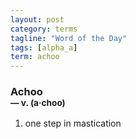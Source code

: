 ```yaml
---
layout: post
category: terms
tagline: "Word of the Day"
tags: [alpha_a]
term: achoo
---
```


<h3>Achoo<br/> <small>&mdash; v. (a<span>&middot;</span>choo)</small></h3>
<p><ol>
<li>one step in mastication</li>
</ol></p>
